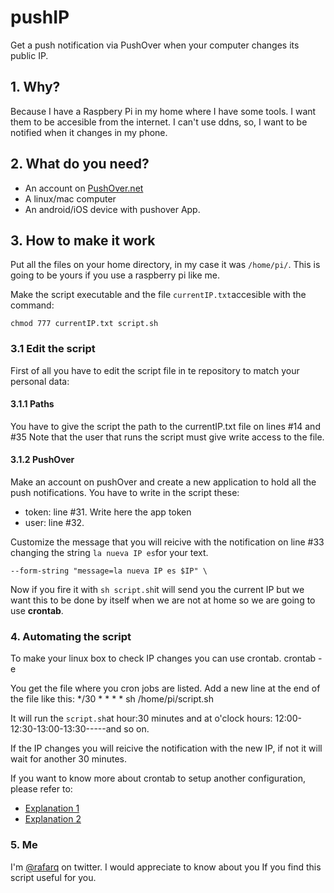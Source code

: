 # pushIP

Get a push notification via PushOver when your computer changes its public IP.

## 1. Why?
Because I have a Raspbery Pi in my home where I have some tools. I want them to be accesible from the internet. I can't use ddns, so, I want to be notified when it changes in my phone.

## 2. What do you need?
* An account on [PushOver.net](http://pushover.net)
* A linux/mac computer
* An android/iOS device with pushover App.
 
## 3. How to make it work
Put all the files on your home directory, in my case it was `/home/pi/`. This is going to be yours if you use a raspberry pi like me.

Make the script executable and the file `currentIP.txt`accesible with the command:

    chmod 777 currentIP.txt script.sh

### 3.1 Edit the script
First of all you have to edit the script file in te repository to match your personal data:
#### 3.1.1 Paths
You have to give the script the path to the currentIP.txt file on lines #14 and #35
Note that the user that runs the script must give write access to the file.

#### 3.1.2 PushOver
Make an account on pushOver and create a new application to hold all the push notifications.
You have to write in the script these:
* token: line #31. Write here the app token
* user: line #32.

Customize the message that you will reicive with the notification on line #33 changing the string `la nueva IP es`for your text.

    --form-string "message=la nueva IP es $IP" \

Now if you fire it with `sh script.sh`it will send you the current IP but we want this to be done by itself when we are not at home so we are going to use **crontab**.

### 4. Automating the script
To make your linux box to check IP changes you can use crontab.
    crontab -e

You get the file where you cron jobs are listed. Add a new line at the end of the file like this:
    */30 * * * * sh /home/pi/script.sh

It will run the `script.sh`at hour:30 minutes and at o'clock hours: 12:00-12:30-13:00-13:30-----and so on.

If the IP changes you will reicive the notification with the new IP, if not it will wait for another 30 minutes.

If you want to know more about crontab to setup another configuration, please refer to: 
* [Explanation 1](http://www.adminschoice.com/crontab-quick-reference)
* [Explanation 2](http://crontab.org)

### 5. Me
I'm [@rafarq](http://twitter.com/rafarq) on twitter. I would appreciate to know about you If you find this script useful for you.
